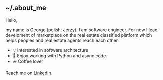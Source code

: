 ## ~/.about_me

Hello, 

my name is George (polish: Jerzy). I am software engineer. For now I lead develpment of marketplace on the real estate classified platform which helps peoples and real estate agents reach each other.

- 💡 Interested in software architecture
- 🐍 Enjoy working with Python and async code
- ☕ Coffee lover

Reach me on [LinkedIn](https://www.linkedin.com/in/georgepirogov).
